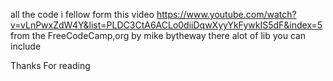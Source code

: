 all the code i fellow form this video
https://www.youtube.com/watch?v=vLnPwxZdW4Y&list=PLDC3CtA6ACLo0diiDqwXyyYkFywkIS5dF&index=5
from the FreeCodeCamp,org
by mike
bytheway there alot of lib you can include

Thanks For reading
